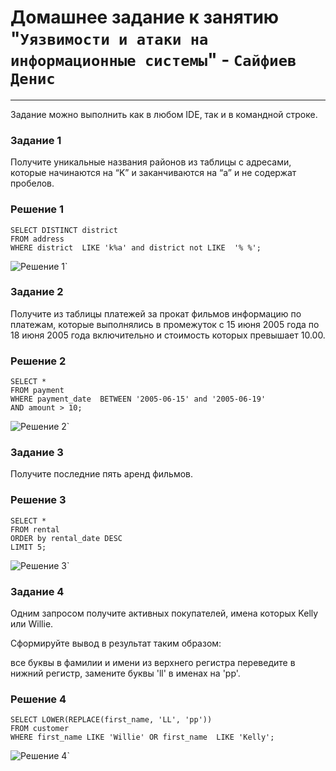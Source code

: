 # Домашнее задание к занятию "`Уязвимости и атаки на информационные системы`" - `Сайфиев Денис`
---
Задание можно выполнить как в любом IDE, так и в командной строке.

### Задание 1
Получите уникальные названия районов из таблицы с адресами, которые начинаются на “K” и заканчиваются на “a” и не содержат пробелов.

### Решение 1

```
SELECT DISTINCT district
FROM address
WHERE district  LIKE 'k%a' and district not LIKE  '% %';
```

![Решение 1](https://github.com/DenioSa/SQL-1/blob/9177d277bc0c450eec274b9fc3e9af13ecb02aab/img/1.bmp)`

### Задание 2
Получите из таблицы платежей за прокат фильмов информацию по платежам, которые выполнялись в промежуток с 15 июня 2005 года по 18 июня 2005 года включительно и стоимость которых превышает 10.00.

### Решение 2

```
SELECT *
FROM payment
WHERE payment_date  BETWEEN '2005-06-15' and '2005-06-19'
AND amount > 10;
```
![Решение 2](https://github.com/DenioSa/SQL-1/blob/9177d277bc0c450eec274b9fc3e9af13ecb02aab/img/2.bmp)`

### Задание 3
Получите последние пять аренд фильмов.

### Решение 3

```
SELECT *  
FROM rental   
ORDER by rental_date DESC 
LIMIT 5;
```
![Решение 3](https://github.com/DenioSa/SQL-1/blob/9177d277bc0c450eec274b9fc3e9af13ecb02aab/img/3.bmp)`

### Задание 4
Одним запросом получите активных покупателей, имена которых Kelly или Willie.

Сформируйте вывод в результат таким образом:

все буквы в фамилии и имени из верхнего регистра переведите в нижний регистр,
замените буквы 'll' в именах на 'pp'.

### Решение 4

```
SELECT LOWER(REPLACE(first_name, 'LL', 'pp')) 
FROM customer
WHERE first_name LIKE 'Willie' OR first_name  LIKE 'Kelly';
```
![Решение 4](https://github.com/DenioSa/SQL-1/blob/9177d277bc0c450eec274b9fc3e9af13ecb02aab/img/4.bmp)`


